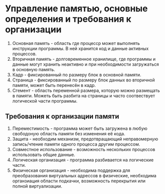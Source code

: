 # Управление памятью, основные определения и требования к организации

1. Основная память - область где процесср может выполнять инструкции программы. В ней хранится код и данные активных процессов.
2. Вторичная память - долговременное хранилище, где программы и данные могут хранить неактивно и при необходимости загружаться в основную память.
3. Кадр - фиксированный по размеру блок в основной памяти.
4. Страница - фиксированный по размеру блок данных во вторичной памяти, может быть перенесён в кадр.
5. Сгемент - область переменной размера, которую можно размещать в памяти. Можеть быть разбита на страницы и часто соотвествует логической части программы.
   

## Требования к организации памяти

1. Переместимость - программа может быть загружена в любую свободоную область памяти без изменения её кода.
2. Защита - необходим механизм, предотвращающий неправомерную запись/чтение памяти одного процесса другим процессом.
3. Совместное использование - возможность нескольких процессов использовать общие данные.
4. Логическая организация - программа разбивается на логические части.
5. Физическая организация - необходима поддержка для преобразования виртуальных адрессов в физические, необходима органзиация области подкачки, возможность перекрытия или полной виртуализации.

